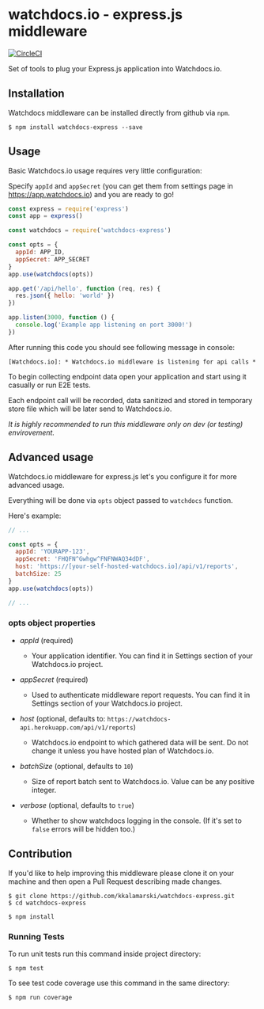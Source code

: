 # watchdocs.io - express.js middleware  
[![CircleCI](https://circleci.com/gh/kkalamarski/watchdocs-express.svg?style=svg)](https://circleci.com/gh/kkalamarski/watchdocs-express)

Set of tools to plug your Express.js application into Watchdocs.io.

## Installation
Watchdocs middleware can be installed directly from github via `npm`.

```
$ npm install watchdocs-express --save
```

## Usage
Basic Watchdocs.io usage requires very little configuration:

Specify `appId` and `appSecret` (you can get them from settings page in https://app.watchdocs.io) and you are ready to go!
```javascript
const express = require('express')
const app = express()

const watchdocs = require('watchdocs-express')

const opts = {
  appId: APP_ID,
  appSecret: APP_SECRET
}
app.use(watchdocs(opts))

app.get('/api/hello', function (req, res) {
  res.json({ hello: 'world' })
})

app.listen(3000, function () {
  console.log('Example app listening on port 3000!')
})

```

After running this code you should see following message in console:

`[Watchdocs.io]: * Watchdocs.io middleware is listening for api calls *`

To begin collecting endpoint data open your application and start using it casually or run E2E tests.

Each endpoint call will be recorded, data sanitized and stored in temporary store file which will be later send to Watchdocs.io.

*It is highly recommended to run this middleware only on dev (or testing) envirovement.*

## Advanced usage
Watchdocs.io middleware for express.js let's you configure it for more advanced usage.

Everything will be done via `opts` object passed to `watchdocs` function.

Here's example:

```javascript
// ...

const opts = {
  appId: 'YOURAPP-123',
  appSecret: 'FHQFN^Gwhgw^FNFNWAQ34dDF',
  host: 'https://[your-self-hosted-watchdocs.io]/api/v1/reports',
  batchSize: 25
}
app.use(watchdocs(opts))

// ...
```

### opts object properties
* *appId* (required)
  * Your application identifier. You can find it in Settings section of your Watchdocs.io project.


* *appSecret* (required)
  * Used to authenticate middleware report requests. You can find it in Settings section of your Watchdocs.io project.


* *host* (optional, defaults to: `https://watchdocs-api.herokuapp.com/api/v1/reports`)
  * Watchdocs.io endpoint to which gathered data will be sent. Do not change it unless you have hosted plan of Watchdocs.io.


* *batchSize* (optional, defaults to `10`)
  * Size of report batch sent to Watchdocs.io. Value can be any positive integer.

* *verbose* (optional, defaults to `true`)
  * Whether to show watchdocs logging in the console. (If it's set to `false` errors will be hidden too.)


## Contribution
If you'd like to help improving this middleware please clone it on your machine and then open a Pull Request describing made changes.

```
$ git clone https://github.com/kkalamarski/watchdocs-express.git
$ cd watchdocs-express

$ npm install
```

### Running Tests
To run unit tests run this command inside project directory:
```
$ npm test
```

To see test code coverage use this command in the same directory:
```
$ npm run coverage
```
